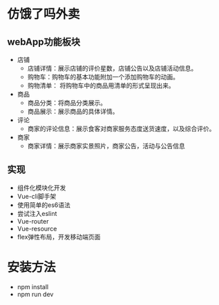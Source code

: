 仿饿了吗外卖
====
webApp功能板块
----

* 店铺
  * 店铺详情：展示店铺的评价星数，店铺公告以及店铺活动信息。
  * 购物车：购物车的基本功能附加一个添加购物车的动画。
  * 购物清单： 将购物车中的商品用清单的形式呈现出来。
* 商品
  * 商品分类：将商品分类展示。
  * 商品展示：展示商品的具体详情。
* 评论
  * 商家的评论信息：展示食客对商家服务态度送货速度，以及综合评价。
* 商家
  * 商家详情：展示商家实景照片，商家公告，活动与公告信息
  
实现
----
* 组件化模块化开发
* Vue-cli脚手架
* 使用简单的es6语法
* 尝试注入eslint
* Vue-router
* Vue-resource
* flex弹性布局，开发移动端页面

安装方法
====
* npm install
* npm run dev
